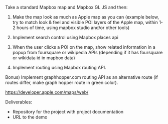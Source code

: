 Take a standard Mapbox map and Mapbox GL JS and then:

1. Make the map look as much as Apple map as you can (example below, try to match look & feel and visible POI layers of the Apple map, within 1-2 hours of time, using mapbox studio and/or other tools)

2. Implement search control using Mapbox places api

3. When the user clicks a POI on the map, show related information in a popup from foursquare or wikipedia APIs (depending if it has foursquare or wikidata id in mapbox data)

4. Implement routing using Mapbox routing API.

Bonus) Implement graphhopper.com routing API as an alternative route (if routes differ, make graph hopper route in green color).

https://developer.apple.com/maps/web/

Deliverables:

- Repository for the project with project documentation
- URL to the demo
